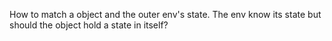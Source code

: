 How to match a object and the outer env's state.
The env know its state but should the object hold a state in itself?
